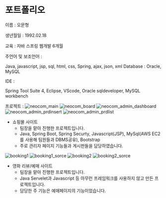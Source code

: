 # 포트폴리오
이름 : 오문형

생년월일 : 1992.02.18

교육 : 자바 스프링 웹개발 6개월

주언어 및 보조언어 :

Java, javascript, jsp, sql, html, css, Spring, ajax, json, xml
Database : Oracle, MySQL

IDE :

Spring Tool Suite 4, Eclipse, VScode, Oracle sqldeveloper, MySQL workbench

프로젝트 :
![neocom_main](https://user-images.githubusercontent.com/84944267/135939220-4f5f4a6d-62e3-4a95-b6ae-0906754a3c6b.jpg)
![neocom_board](https://user-images.githubusercontent.com/84944267/135940052-b16c2d34-0a67-4f66-9802-c8068d7f8d1e.jpg)
![neocom_admin_dashboard](https://user-images.githubusercontent.com/84944267/135940064-694b07e3-a67f-4b43-9e5e-ab6e19b08355.jpg)
![neocom_admin_prdinsert](https://user-images.githubusercontent.com/84944267/135940085-52956ab1-3395-4218-9f81-24d33d4391d2.jpg)
![neocom_admin_prdlist](https://user-images.githubusercontent.com/84944267/135940154-c1c6ffd1-bff6-4ddd-a2af-5cfdf6a6420e.jpg)
* 쇼핑몰 사이트
  * 팀장을 맡아 진행한 프로젝트입니다.
  * Java, Spring Boot, Spring Securty, Javascript(JSP), MySql(AWS EC2를 사용해 팀원들과 DBMS공유), Bootstrap
  * 주로 관리자 페이지 기능들과 게시판들을 담당하였습니다.


![booking1](https://user-images.githubusercontent.com/84944267/135937903-0abec827-c07a-4719-b5d7-4c518f5ea947.jpg)
![booking1_sorce](https://user-images.githubusercontent.com/84944267/135937914-ceaf8229-b6fe-436e-82b6-aadb944cb255.jpg)
![booking2](https://user-images.githubusercontent.com/84944267/135937922-8b019d6d-3d33-41c4-bd20-db6c90011412.jpg)
![booking2_sorce](https://user-images.githubusercontent.com/84944267/135937924-e0fc19e5-6dcb-4600-b4ee-6d15fc8c3e51.jpg) 
* 영화 리뷰/예매 사이트
  * 팀장을 맡아 진행한 프로젝트입니다.
  * Java Servelet과 Javascript 등 아무런 프레임워크를 사용하지 않고 만든 프로젝트입니다.
  * 담당한 주 기능은 예매페이지의 기능이었습니다.


